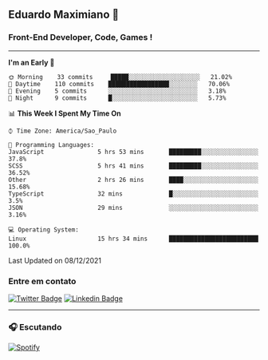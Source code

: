 ## Eduardo Maximiano 👋

### Front-End Developer, Code, Games !

---

<!--START_SECTION:waka-->
**I'm an Early 🐤** 

```text
🌞 Morning    33 commits     █████░░░░░░░░░░░░░░░░░░░░   21.02% 
🌆 Daytime    110 commits    █████████████████░░░░░░░░   70.06% 
🌃 Evening    5 commits      ░░░░░░░░░░░░░░░░░░░░░░░░░   3.18% 
🌙 Night      9 commits      █░░░░░░░░░░░░░░░░░░░░░░░░   5.73%

```


📊 **This Week I Spent My Time On** 

```text
⌚︎ Time Zone: America/Sao_Paulo

💬 Programming Languages: 
JavaScript               5 hrs 53 mins       █████████░░░░░░░░░░░░░░░░   37.8% 
SCSS                     5 hrs 41 mins       █████████░░░░░░░░░░░░░░░░   36.52% 
Other                    2 hrs 26 mins       ████░░░░░░░░░░░░░░░░░░░░░   15.68% 
TypeScript               32 mins             █░░░░░░░░░░░░░░░░░░░░░░░░   3.5% 
JSON                     29 mins             ░░░░░░░░░░░░░░░░░░░░░░░░░   3.16%

💻 Operating System: 
Linux                    15 hrs 34 mins      █████████████████████████   100.0%

```


 Last Updated on 08/12/2021
<!--END_SECTION:waka-->

### Entre em contato

[![Twitter Badge](https://img.shields.io/badge/-@edmaxi-1ca0f1?style=flat-square&labelColor=1ca0f1&logo=twitter&logoColor=white&link=https://twitter.com/edmaxi)](https://twitter.com/edmaxi)
[![Linkedin Badge](https://img.shields.io/badge/-Eduardo_Maximiano-0077B5?style=flat-square&logo=Linkedin&logoColor=white&link=https://www.linkedin.com/in/maximiano-eduardo)](https://www.linkedin.com/in/maximiano-eduardo)

---

### 🎧 Escutando
[![Spotify](https://novatorem-sandy.vercel.app/api/spotify)](https://open.spotify.com/user/comgigo)
